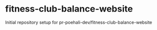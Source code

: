 # fitness-club-balance-website

Initial repository setup for pr-poehali-dev/fitness-club-balance-website